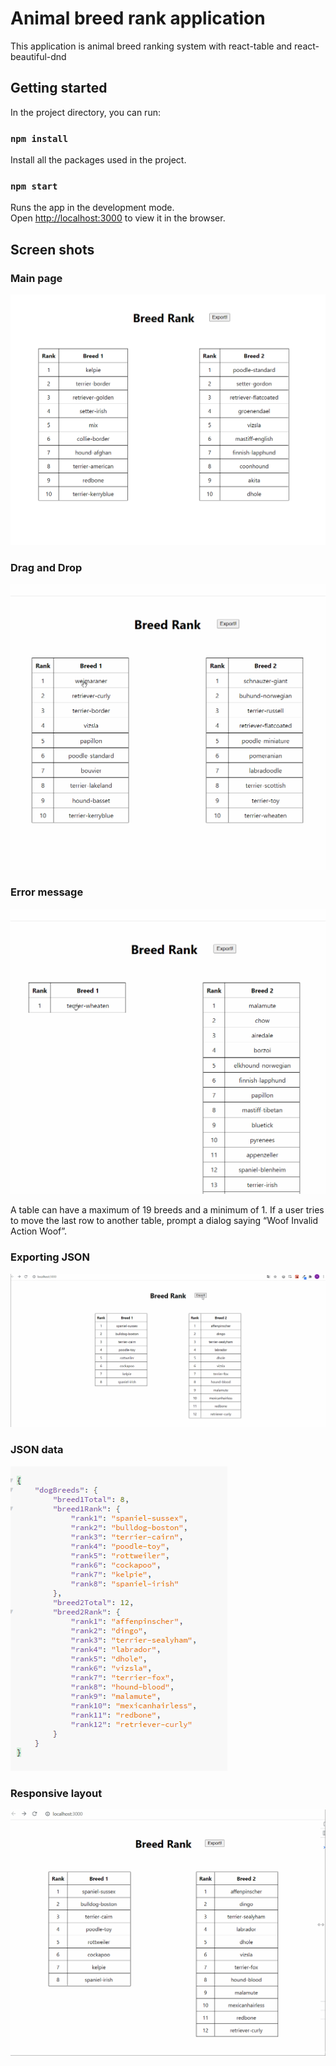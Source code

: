 # Animal breed rank application

This application is animal breed ranking system with react-table and react-beautiful-dnd

## Getting started

In the project directory, you can run:

### `npm install`

Install all the packages used in the project.

### `npm start`

Runs the app in the development mode.\
Open [http://localhost:3000](http://localhost:3000) to view it in the browser.

## Screen shots

### Main page

![mainpage](https://github.com/taejin5314/animal-breed-app/blob/master/src/docs/main-page.png)

### Drag and Drop

![dnd](https://github.com/taejin5314/animal-breed-app/blob/master/src/docs/drag-and-drop.gif)

### Error message

![error](https://github.com/taejin5314/animal-breed-app/blob/master/src/docs/error.gif)

A table can have a maximum of 19 breeds and a minimum of 1. If a user tries to move the last row to another table, prompt a dialog
saying “Woof Invalid Action Woof”.

### Exporting JSON

![export](https://github.com/taejin5314/animal-breed-app/blob/master/src/docs/export.gif)

### JSON data

![json](https://github.com/taejin5314/animal-breed-app/blob/master/src/docs/exported-json.png)

### Responsive layout

![responsive](https://github.com/taejin5314/animal-breed-app/blob/master/src/docs/responsive.gif)
